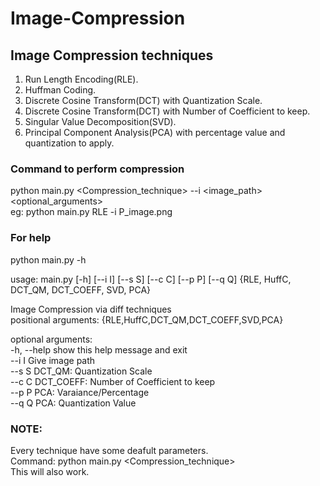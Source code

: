 # Image-Compression

## Image Compression techniques
1. Run Length Encoding(RLE).
2. Huffman Coding.
3. Discrete Cosine Transform(DCT) with  Quantization Scale.
4. Discrete Cosine Transform(DCT) with Number of Coefficient to keep.
5. Singular Value Decomposition(SVD).
6. Principal Component Analysis(PCA) with percentage value and quantization to apply.

### Command to perform compression 
python main.py <Compression_technique> --i <image_path> <optional_arguments> <br>
     eg: python main.py RLE -i P_image.png 
 
### For help
python main.py -h <br>

usage: main.py [-h] [--i I] [--s S] [--c C] [--p P] [--q Q] {RLE, HuffC, DCT_QM, DCT_COEFF, SVD, PCA} <br>

Image Compression via diff techniques <br>
positional arguments:
  {RLE,HuffC,DCT_QM,DCT_COEFF,SVD,PCA} <br>

optional arguments: <br>
  -h, --help            show this help message and exit  <br>
  --i I                 Give image path <br>
  --s S                 DCT_QM: Quantization Scale     <br>
  --c C                 DCT_COEFF: Number of Coefficient to keep <br>
  --p P                 PCA: Varaiance/Percentage <br>
  --q Q                 PCA: Quantization Value   <br>

### NOTE: 
Every technique have some deafult parameters. <br>
Command: python main.py <Compression_technique>   <br>
This will also work.
